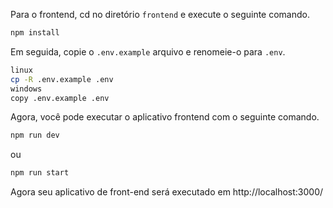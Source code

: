Para o frontend, cd no diretório `frontend` e execute o seguinte comando.

```bash
npm install
```

Em seguida, copie o `.env.example` arquivo e renomeie-o para `.env`.

```bash
linux
cp -R .env.example .env
windows
copy .env.example .env
```

Agora, você pode executar o aplicativo frontend com o seguinte comando.

```bash
npm run dev
```

ou

```bash
npm run start
```

Agora seu aplicativo de front-end será executado em http://localhost:3000/
